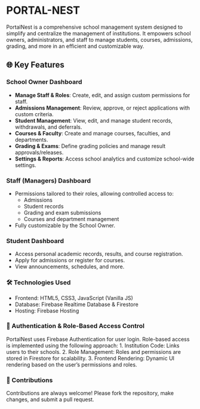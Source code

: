 # PORTAL-NEST
PortalNest is a comprehensive school management system designed to simplify and centralize the management of institutions. It empowers school owners, administrators, and staff to manage students, courses, admissions, grading, and more in an efficient and customizable way.

## 🌐 Key Features

### School Owner Dashboard
- **Manage Staff & Roles**: Create, edit, and assign custom permissions for staff.
- **Admissions Management**: Review, approve, or reject applications with custom criteria.
- **Student Management**: View, edit, and manage student records, withdrawals, and deferrals.
- **Courses & Faculty**: Create and manage courses, faculties, and departments.
- **Grading & Exams**: Define grading policies and manage result approvals/releases.
- **Settings & Reports**: Access school analytics and customize school-wide settings.

### Staff (Managers) Dashboard
- Permissions tailored to their roles, allowing controlled access to:
  - Admissions
  - Student records
  - Grading and exam submissions
  - Courses and department management
- Fully customizable by the School Owner.

### Student Dashboard
- Access personal academic records, results, and course registration.
- Apply for admissions or register for courses.
- View announcements, schedules, and more.

### 🛠️ Technologies Used
- Frontend: HTML5, CSS3, JavaScript (Vanilla JS)
-	Database: Firebase Realtime Database & Firestore
-	Hosting: Firebase Hosting

### 🔑 Authentication & Role-Based Access Control
PortalNest uses Firebase Authentication for user login. Role-based access is implemented using the following approach:
	1.	Institution Code: Links users to their schools.
	2.	Role Management: Roles and permissions are stored in Firestore for scalability.
	3.	Frontend Rendering: Dynamic UI rendering based on the user’s permissions and roles.

### 🌟 Contributions
Contributions are always welcome! Please fork the repository, make changes, and submit a pull request.







